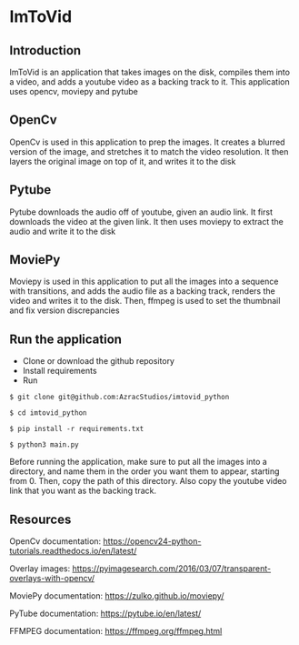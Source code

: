 # ImToVid

## Introduction
ImToVid is an application that takes images on the disk, compiles them into a video, and adds a youtube video as a backing track to it. This application uses opencv, moviepy and pytube

## OpenCv
OpenCv is used in this application to prep the images. It creates a blurred version of the image, and stretches it to match the video resolution. It then layers the original image on top of it, and writes it to the disk

## Pytube
Pytube downloads the audio off of youtube, given an audio link. It first downloads the video at the given link. It then uses moviepy to extract the audio and write it to the disk

## MoviePy
Moviepy is used in this application to put all the images into a sequence with transitions, and adds the audio file as a backing track, renders the video and writes it to the disk. Then, ffmpeg is used to set the thumbnail and fix version discrepancies


## Run the application
- Clone or download the github repository
- Install requirements
- Run

`$ git clone git@github.com:AzracStudios/imtovid_python`

`$ cd imtovid_python`

`$ pip install -r requirements.txt`

`$ python3 main.py`

Before running the application, make sure to put all the images into a directory, and name them in the order you want them to appear, starting from 0. Then, copy the path of this directory. Also copy the youtube video link that you want as the backing track.

## Resources
OpenCv documentation: https://opencv24-python-tutorials.readthedocs.io/en/latest/

Overlay images: https://pyimagesearch.com/2016/03/07/transparent-overlays-with-opencv/

MoviePy documentation: https://zulko.github.io/moviepy/

PyTube documentation: https://pytube.io/en/latest/

FFMPEG documentation: https://ffmpeg.org/ffmpeg.html
